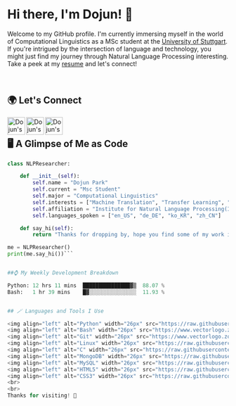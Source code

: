 # Hi there, I'm Dojun! 👋

Welcome to my GitHub profile. I'm currently immersing myself in the world of Computational Linguistics as a MSc student at the [University of Stuttgart](https://www.ims.uni-stuttgart.de/en/). If you're intrigued by the intersection of language and technology, you might just find my journey through Natural Language Processing interesting. Take a peek at my [resume](https://dojunpark.github.io/) and let's connect!

<br>

## 🌍 Let's Connect
<a href="https://www.linkedin.com/in/dojun-park-772b0319b/"><img align="left" alt="Dojun's LinkedIn" width="40px" src="https://upload.wikimedia.org/wikipedia/commons/c/ca/LinkedIn_logo_initials.png" /></a>
<a href="https://scholar.google.com/citations?user=K1THT-YAAAAJ&hl=en"><img align="left" alt="Dojun's Google Scholar" width="40px" src="https://user-images.githubusercontent.com/66117993/96351906-8c452000-1084-11eb-926f-6536bd0c6d57.png" /></a>
<a href="https://www.instagram.com/dojunnn.p/"><img align="left" alt="Dojun's Instagram" width="40px" src="https://raw.githubusercontent.com/hussainweb/hussainweb/main/icons/instagram.png" /></a>
<br>

## 🖥️ A Glimpse of Me as Code

```python
class NLPResearcher:

    def __init__(self):
        self.name = "Dojun Park"
        self.current = "Msc Student"
        self.major = "Computational Linguistics"
        self.interests = ["Machine Translation", "Transfer Learning", "Speech Processing"]
        self.affiliation = "Institute for Natural Language Processing(IMS), University of Stuttgart"
        self.languages_spoken = ["en_US", "de_DE", "ko_KR", "zh_CN"]

    def say_hi(self):
        return "Thanks for dropping by, hope you find some of my work interesting :)"

me = NLPResearcher()
print(me.say_hi())```


##⌚ My Weekly Development Breakdown

Python: 12 hrs 11 mins  ███████████████▓▒  88.07 %
Bash:   1 hr 39 mins    █▓░░░░░░░░░░░░░░░  11.93 %


## 🪄 Languages and Tools I Use

<img align="left" alt="Python" width="26px" src="https://raw.githubusercontent.com/devicons/devicon/master/icons/python/python-original.svg" />
<img align="left" alt="Bash" width="26px" src="https://www.vectorlogo.zone/logos/gnu_bash/gnu_bash-icon.svg" />
<img align="left" alt="Git" width="26px" src="https://www.vectorlogo.zone/logos/git-scm/git-scm-icon.svg" />
<img align="left" alt="Linux" width="26px" src="https://raw.githubusercontent.com/devicons/devicon/master/icons/linux/linux-original.svg" />
<img align="left" alt="C" width="26px" src="https://raw.githubusercontent.com/devicons/devicon/master/icons/c/c-original.svg" />
<img align="left" alt="MongoDB" width="26px" src="https://raw.githubusercontent.com/devicons/devicon/master/icons/mongodb/mongodb-original-wordmark.svg" />
<img align="left" alt="MySQL" width="26px" src="https://raw.githubusercontent.com/devicons/devicon/master/icons/mysql/mysql-original-wordmark.svg" />
<img align="left" alt="HTML5" width="26px" src="https://raw.githubusercontent.com/devicons/devicon/master/icons/html5/html5-original-wordmark.svg" />
<img align="left" alt="CSS3" width="26px" src="https://raw.githubusercontent.com/devicons/devicon/master/icons/css3/css3-original-wordmark.svg" />
<br>
<br>
Thanks for visiting! 🙏
